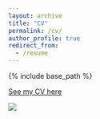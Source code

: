```yaml
---
layout: archive
title: "CV"
permalink: /cv/
author_profile: true
redirect_from:
  - /resume
---
```


{% include base_path %}

[See my CV here](https://gaiaghirardi.github.io/files/CV_Gaia.pdf) 


![](http://gaiaghirardi.github.io/images/cv.jpeg)

